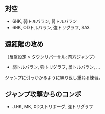 ## 対空

- 6HK, 弱トルバラン, 弱トルバラン
- 6HK, ODトルバラン, 強トリグラフ, SA3

## 遠距離の攻め

（反撃設定 > ダウンリバーサル: 前方ジャンプ）

- 弱トルバラン, 強トリグラフ, 弱トルバラン, ...

ジャンプに引っかかるように繰り返し重ねる練習。

## ジャンプ攻撃からのコンボ

- J.HK, MK, ODストリボーグ, 強トリグラフ
